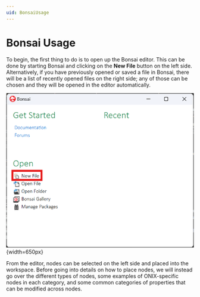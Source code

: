 ```yaml
---
uid: BonsaiUsage
---
```


# Bonsai Usage

To begin, the first thing to do is to open up the Bonsai editor. This can be done by starting Bonsai and clicking on the **New File** button on the left side. Alternatively, if you have previously opened or saved a file in Bonsai, there will be a list of recently opened files on the right side; any of those can be chosen and they will be opened in the editor automatically.

![Open a new file in Bonsai](../images/bonsai-splash-page-new-file.png){width=650px}

From the editor, nodes can be selected on the left side and placed into the workspace. Before going into details on how to place nodes, we will instead go over the different types of nodes, some examples of ONIX-specific nodes in each category, and some common categories of properties that can be modified across nodes.
